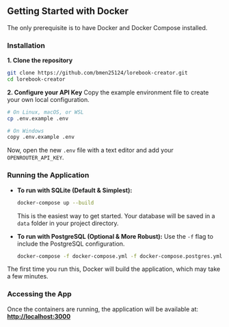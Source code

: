 ## Getting Started with Docker

The only prerequisite is to have Docker and Docker Compose installed.

### Installation

**1. Clone the repository**
```bash
git clone https://github.com/bmen25124/lorebook-creator.git
cd lorebook-creator
```

**2. Configure your API Key**
Copy the example environment file to create your own local configuration.
```bash
# On Linux, macOS, or WSL
cp .env.example .env

# On Windows
copy .env.example .env
```
Now, open the new `.env` file with a text editor and add your `OPENROUTER_API_KEY`.

### Running the Application

*   **To run with SQLite (Default & Simplest):**
    ```bash
    docker-compose up --build
    ```
    This is the easiest way to get started. Your database will be saved in a `data` folder in your project directory.

*   **To run with PostgreSQL (Optional & More Robust):**
    Use the `-f` flag to include the PostgreSQL configuration.
    ```bash
    docker-compose -f docker-compose.yml -f docker-compose.postgres.yml up --build
    ```

The first time you run this, Docker will build the application, which may take a few minutes.

### Accessing the App

Once the containers are running, the application will be available at:
**[http://localhost:3000](http://localhost:3000)**
